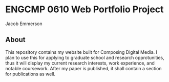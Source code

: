 # ENGCMP 0610 Web Portfolio Project
Jacob Emmerson

## About
This repository contains my website built for Composing Digital Media. I plan to use this for applying to graduate school and research opprotunities, thus it will display my current research interests, work experience, and notable coursework. After my paper is published, it shall contain a section for publications as well.